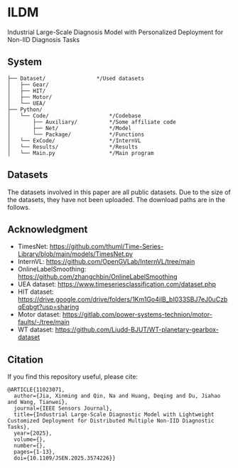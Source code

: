# ILDM

Industrial Large-Scale Diagnosis Model with Personalized Deployment for Non-IID Diagnosis Tasks

## System
```
├── Dataset/                */Used datasets
│   ├── Gear/        
│   ├── HIT/            
│   ├── Motor/              
│   └── UEA/                  
├── Python/
│   └── Code/                   */Codebase 
│       ├── Auxiliary/          */Some affiliate code
│       ├── Net/                */Model
│       └── Package/            */Functions
│   └── ExCode/                 */InternVL
│   └── Results/                */Results
│   └── Main.py                 */Main program    

```

## Datasets
The datasets involved in this paper are all public datasets. Due to the size of the datasets, they have not been uploaded. The download paths are in the follows.

## Acknowledgment
- TimesNet: https://github.com/thuml/Time-Series-Library/blob/main/models/TimesNet.py
- InternVL: https://github.com/OpenGVLab/InternVL/tree/main
- OnlineLabelSmoothing: https://github.com/zhangchbin/OnlineLabelSmoothing
- UEA dataset: https://www.timeseriesclassification.com/dataset.php
- HIT dataset: https://drive.google.com/drive/folders/1Km1Go4ilB_bI033SBJ7eJ0uCzbqEqbgt?usp=sharing
- Motor dataset: https://gitlab.com/power-systems-technion/motor-faults/-/tree/main
- WT dataset: https://github.com/Liudd-BJUT/WT-planetary-gearbox-dataset

## Citation
If you find this repository useful, please cite:
```
@ARTICLE{11023071,
  author={Jia, Xinming and Qin, Na and Huang, Deqing and Du, Jiahao and Wang, Tianwei},
  journal={IEEE Sensors Journal}, 
  title={Industrial Large-Scale Diagnostic Model with Lightweight Customized Deployment for Distributed Multiple Non-IID Diagnostic Tasks}, 
  year={2025},
  volume={},
  number={},
  pages={1-13},
  doi={10.1109/JSEN.2025.3574226}}
```
